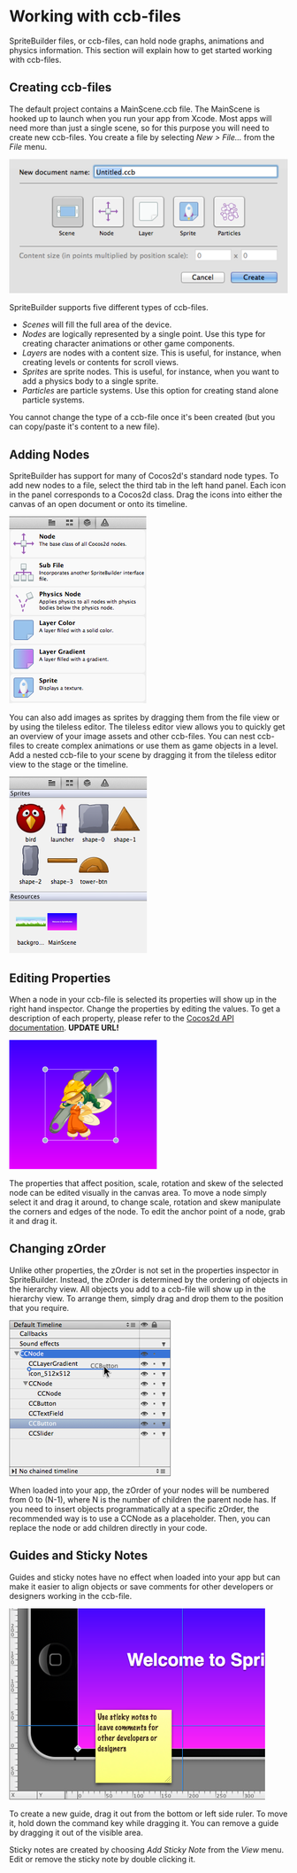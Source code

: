 # Working with ccb-files
SpriteBuilder files, or ccb-files, can hold node graphs, animations and physics information. This section will explain how to get started working with ccb-files.

## Creating ccb-files
The default project contains a MainScene.ccb file. The MainScene is hooked up to launch when you run your app from Xcode. Most apps will need more than just a single scene, so for this purpose you will need to create new ccb-files. You create a file by selecting *New > File...* from the *File* menu.

![image](ccb-1.png?raw=true)

SpriteBuilder supports five different types of ccb-files.

- *Scenes* will fill the full area of the device.
- *Nodes* are logically represented by a single point. Use this type for creating character animations or other game components.
- *Layers* are nodes with a content size. This is useful, for instance, when creating levels or contents for scroll views.
- *Sprites* are sprite nodes. This is useful, for instance, when you want to add a physics body to a single sprite.
- *Particles* are particle systems. Use this option for creating stand alone particle systems.

You cannot change the type of a ccb-file once it's been created (but you can copy/paste it's content to a new file).

## Adding Nodes
SpriteBuilder has support for many of Cocos2d's standard node types. To add new nodes to a file, select the third tab in the left hand panel. Each icon  in the panel corresponds to a Cocos2d class. Drag the icons into either the canvas of an open document or onto its timeline.

![image](ccb-2.png?raw=true)

You can also add images as sprites by dragging them from the file view or by using the tileless editor. The tileless editor view allows you to quickly get an overview of your image assets and other ccb-files. You can nest ccb-files to create complex animations or use them as game objects in a level. Add a nested ccb-file to your scene by dragging it from the tileless editor view to the stage or the timeline.

![image](ccb-3.png?raw=true)

## Editing Properties
When a node in your ccb-file is selected its properties will show up in the right hand inspector. Change the properties by editing the values. To get a description of each property, please refer to the [Cocos2d API documentation](http://www.cocos2d-iphone.org/api-ref/2.0.0/). **UPDATE URL!**

![image](ccb-4.png?raw=true)

The properties that affect position, scale, rotation and skew of the selected node can be edited visually in the canvas area. To move a node simply select it and drag it around, to change scale, rotation and skew manipulate the corners and edges of the node. To edit the anchor point of a node, grab it and drag it.

## Changing zOrder
Unlike other properties, the zOrder is not set in the properties inspector in SpriteBuilder. Instead, the zOrder is determined by the ordering of objects in the hierarchy view. All objects you add to a ccb-file will show up in the hierarchy view. To arrange them, simply drag and drop them to the position that you require.

![image](ccb-5.png?raw=true)

When loaded into your app, the zOrder of your nodes will be numbered from 0 to (N-1), where N is the number of children the parent node has. If you need to insert objects programmatically at a specific zOrder, the recommended way is to use a CCNode as a placeholder. Then, you can replace the node or add children directly in your code.

## Guides and Sticky Notes
Guides and sticky notes have no effect when loaded into your app but can make it easier to align objects or save comments for other developers or designers working in the ccb-file.

![image](ccb-6.png?raw=true)

To create a new guide, drag it out from the bottom or left side ruler. To move it, hold down the command key while dragging it. You can remove a guide by dragging it out of the visible area.

Sticky notes are created by choosing *Add Sticky Note* from the *View* menu. Edit or remove the sticky note by double clicking it.
